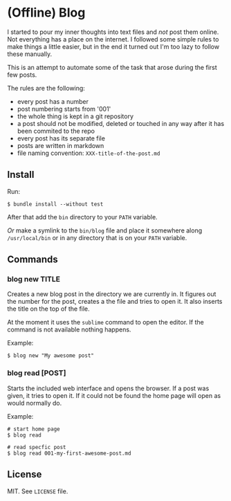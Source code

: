 # (Offline) Blog

I started to pour my inner thoughts into text files and _not_ post them online.
Not everything has a place on the internet. I followed some simple rules to make
things a little easier, but in the end it turned out I'm too lazy to follow
these manually.

This is an attempt to automate some of the task that arose during the first few
posts.

The rules are the following:

* every post has a number
* post numbering starts from '001'
* the whole thing is kept in a git repository
* a post should not be modified, deleted or touched in any way after it has been
commited to the repo
* every post has its separate file
* posts are written in markdown
* file naming convention: `XXX-title-of-the-post.md`

## Install

Run:

    $ bundle install --without test

After that add the `bin` directory to your `PATH` variable.

_Or_ make a symlink to the `bin/blog` file and place it somewhere along
`/usr/local/bin` or in any directory that is on your `PATH` variable.

## Commands

### blog new TITLE

Creates a new blog post in the directory we are currently in. It figures out the
number for the post, creates a the file and tries to open it. It also inserts
the title on the top of the file.

At the moment it uses the `sublime` command to open the editor. If the command
is not available nothing happens.

Example:

    $ blog new "My awesome post"

### blog read [POST]

Starts the included web interface and opens the browser. If a post was given, it
tries to open it. If it could not be found the home page will open as would
normally do.

Example:

    # start home page
    $ blog read

    # read specfic post
    $ blog read 001-my-first-awesome-post.md

## License

MIT. See `LICENSE` file.
